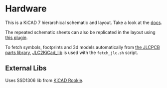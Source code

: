 # Hardware

This is a KiCAD 7 hierarchical schematic and layout.
Take a look at the [docs](https://docs.kicad.org/7.0/en/eeschema/eeschema.html#hierarchical-schematics).

The repeated schematic sheets can also be replicated in the layout using [this plugin](https://github.com/MitjaNemec/ReplicateLayout).

To fetch symbols, footprints and 3d models automatically from [the JLCPCB parts library](https://jlcpcb.com/parts), [JLC2KiCad_lib](https://github.com/TousstNicolas/JLC2KiCad_lib) is used with the `fetch_jlc.sh` script.

## External Libs

Uses SSD1306 lib from [KiCAD Rookie](https://kicadrookie.blogspot.com/2022/06/ssd1306-i2c-096in-oled-display-kicad_86.html).
